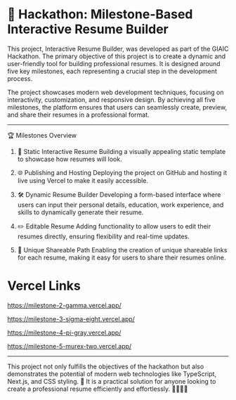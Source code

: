 # 🚀 Hackathon: Milestone-Based Interactive Resume Builder

This project, Interactive Resume Builder, was developed as part of the GIAIC Hackathon. The primary objective of this project is to create a dynamic and user-friendly tool for building professional resumes. It is designed around five key milestones, each representing a crucial step in the development process.

The project showcases modern web development techniques, focusing on interactivity, customization, and responsive design. By achieving all five milestones, the platform ensures that users can seamlessly create, preview, and share their resumes in a professional format.


---

🏆 Milestones Overview

1. 📄 Static Interactive Resume
Building a visually appealing static template to showcase how resumes will look.


2. 🌐 Publishing and Hosting
Deploying the project on GitHub and hosting it live using Vercel to make it easily accessible.


3. 🛠️ Dynamic Resume Builder
Developing a form-based interface where users can input their personal details, education, work experience, and skills to dynamically generate their resume.


4. ✏️ Editable Resume
Adding functionality to allow users to edit their resumes directly, ensuring flexibility and real-time updates.


5. 🔗 Unique Shareable Path
Enabling the creation of unique shareable links for each resume, making it easy for users to share their resumes online.


# Vercel Links

https://milestone-2-gamma.vercel.app/

https://milestone-3-sigma-eight.vercel.app/

https://milestone-4-pi-gray.vercel.app/

https://milestone-5-murex-two.vercel.app/

---

This project not only fulfills the objectives of the hackathon but also demonstrates the potential of modern web technologies like TypeScript, Next.js, and CSS styling. 🌟 It is a practical solution for anyone looking to create a professional resume efficiently and effortlessly. 👨‍💻👩‍💻

